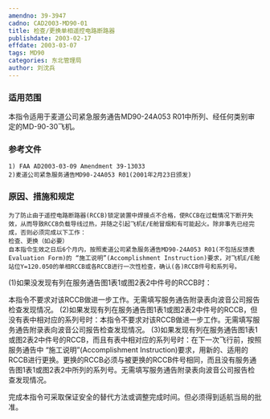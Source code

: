 ```yaml
---
amendno: 39-3947
cadno: CAD2003-MD90-01
title: 检查/更换单相遥控电路断路器
publishdate: 2003-02-17
effdate: 2003-03-07
tags: MD90
categories: 东北管理局
author: 刘沈兵
---
```


### 适用范围 
本指令适用于麦道公司紧急服务通告MD90-24A053 R01中所列、经任何类别审定的MD-90-30飞机。

<!--more-->
### 参考文件
    1) FAA AD2003-03-09 Amendment 39-13033 
    2)麦道公司紧急服务通告MD90-24A053 R01(2001年2月23日颁发) 

### 原因、措施和规定 
    为了防止由于遥控电路断路器(RCCB)锁定装置中焊接点不合格，使RCCB在过载情况下断开失效，从而导致RCCB负载导线过热，并随之引起飞机E/E舱冒烟和有可能起火。除非事先已经完成，否则必须完成以下工作： 
    检查、更换（如必要） 
    自本指令生效之日后6个月内，按照麦道公司紧急服务通告MD90-24A053 R01(不包括反馈表 Evaluation Form)的 “施工说明”(Accomplishment Instruction)要求，对飞机E/E舱站位Y=120.050的单相RCCB或各RCCB进行一次性检查，确认(各)RCCB件号和系列号。 
(1)如果没发现有列在服务通告图1表1或图2表2中件号的RCCB时：
  
本指令不要求对该RCCB做进一步工作。无需填写服务通告附录表向波音公司报告检查发现情况。 
    (2)如果发现有列在服务通告图1表1或图2表2中件号的RCCB，但没有表中相对应的系列号时：本指令不要求对该RCCB做进一步工作。无需填写服务通告附录表向波音公司报告检查发现情况。 
    (3)如果发现有列在服务通告图1表1或图2表2中件号的RCCB，而且有表中相对应的系列号时：在下一次飞行前，按照服务通告中 “施工说明”(Accomplishment Instruction)要求，用新的、适用的RCCB进行更换。更换的RCCB必须与被更换的RCCB件号相同，而且没有服务通告图1表1或图2表2中所列的系列号。无需填写服务通告附录表向波音公司报告检查发现情况。 

完成本指令可采取保证安全的替代方法或调整完成时间。但必须得到适航当局的批准。
